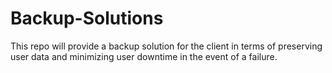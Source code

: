 # Backup-Solutions
This repo will provide a backup solution for the client in terms of preserving user data and minimizing user downtime in the event of a failure.
